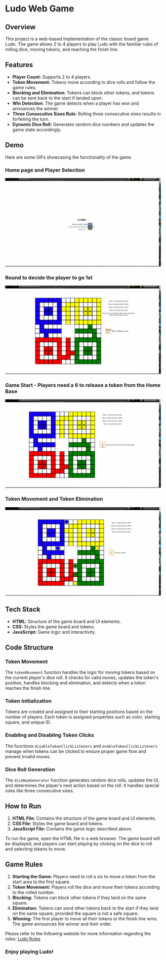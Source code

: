 # Ludo Web Game

## Overview

This project is a web-based implementation of the classic board game Ludo. The game allows 2 to 4 players to play Ludo with the familiar rules of rolling dice, moving tokens, and reaching the finish line.

## Features

- **Player Count:** Supports 2 to 4 players.
- **Token Movement:** Tokens move according to dice rolls and follow the game rules.
- **Blocking and Elimination:** Tokens can block other tokens, and tokens can be sent back to the start if landed upon.
- **Win Detection:** The game detects when a player has won and announces the winner.
- **Three Consecutive Sixes Rule:** Rolling three consecutive sixes results in forfeiting the turn.
- **Dynamic Dice Roll:** Generates random dice numbers and updates the game state accordingly.

## Demo

Here are some GIFs showcasing the functionality of the game.

### Home page and Player Selection
![Home page and Player Selection](GIFs/PlayerSelection_HomeScreen.gif)

### Round to decide the player to go 1st
![Round to decide the player to go 1st](GIFs/Round1.gif)

### Game Start - Players need a 6 to release a token from the Home Base
![Game Start - Players need a 6 to release a token from the Home Base](GIFs/GameStart.gif)

### Token Movement and Token Elimination
![Token Movement and Token Elimination](GIFs/FurtherGameplay.gif)

## Tech Stack

- **HTML:** Structure of the game board and UI elements.
- **CSS:** Styles the game board and tokens.
- **JavaScript:** Game logic and interactivity.

## Code Structure

### Token Movement

The `tokenMovement` function handles the logic for moving tokens based on the current player's dice roll. It checks for valid moves, updates the token's position, handles blocking and elimination, and detects when a token reaches the finish line.

### Token Initialization

Tokens are created and assigned to their starting positions based on the number of players. Each token is assigned properties such as color, starting square, and unique ID.

### Enabling and Disabling Token Clicks

The functions `disableTokenClickListeners` and `enableTokenClickListeners` manage when tokens can be clicked to ensure proper game flow and prevent invalid moves.

### Dice Roll Generation

The `diceNumGenerator` function generates random dice rolls, updates the UI, and determines the player's next action based on the roll. It handles special rules like three consecutive sixes.

## How to Run

1. **HTML File:** Contains the structure of the game board and UI elements.
2. **CSS File:** Styles the game board and tokens.
3. **JavaScript File:** Contains the game logic described above.

To run the game, open the HTML file in a web browser. The game board will be displayed, and players can start playing by clicking on the dice to roll and selecting tokens to move.

## Game Rules

1. **Starting the Game:** Players need to roll a six to move a token from the start area to the first square.
2. **Token Movement:** Players roll the dice and move their tokens according to the rolled number.
3. **Blocking:** Tokens can block other tokens if they land on the same square.
4. **Elimination:** Tokens can send other tokens back to the start if they land on the same square, provided the square is not a safe square.
5. **Winning:** The first player to move all their tokens to the finish line wins. The game announces the winner and their order.

Please refer to the following website for more information regarding the rules: [Ludo Rules](https://www.ymimports.com/pages/how-to-play-ludo)

### Enjoy playing Ludo!

